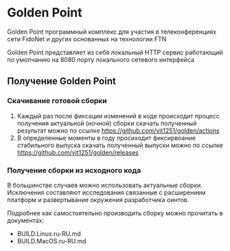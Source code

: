 # Golden Point

Golden Point программный комплекс для участия в телеконференциях сети FidoNet и других основанных на технологии FTN

Golden Point представляет из себя локальный HTTP сервис работающий по умолчанию на 8080 порту локального сетевого интерфейса

## Получение Golden Point

### Скачивание готовой сборки

1. Каждый раз после фиксации изменений в коде происходит процесс получения актуальной (ночной) сборки
   скачать полученный результат можно по ссылке https://github.com/vit1251/golden/actions
2. В определенные моменты в году просиходит фиксирвоание стабильного выпуска
   скачать полученный выпуски можно по ссылке https://github.com/vit1251/golden/releases

### Получение сборки из исходного кода

В большинстве случаев можно использовать актуальные сборки. Исключения составляют исследования связанные с расширением
платформ и развертывание окружения разработчика оинтов.

Подробнее как самостоятельно производить сборку можно прочитать в документах:

 * BUILD.Linux.ru-RU.md
 * BUILD.MacOS.ru-RU.md

